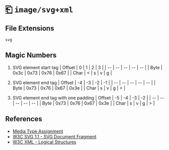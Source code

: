 # [⎗](../README.md) `image/svg+xml`

## File Extensions

`svg`

## Magic Numbers

1. SVG element start tag
   | Offset | 0 | 1 | 2 | 3 |
   | -- | -- | -- | -- | -- |
   | Byte | 0x3c | 0x73 | 0x76 | 0x67 |
   | Char | < | s | v | g |

2. SVG element end tag
   | Offset | -4 | -3 | -2 | -1 |
   | -- | -- | -- | -- | -- |
   | Byte | 0x73 | 0x76 | 0x67 | 0x3e |
   | Char | s | v | g | > |

3. SVG element end tag with one padding
   | Offset | -5 | -4 | -3 | -2 |
   | -- | -- | -- | -- | -- |
   | Byte | 0x73 | 0x76 | 0x67 | 0x3e |
   | Char | s | v | g | > |

## References

- [Media Type Assignment](https://www.iana.org/assignments/media-types/image/svg+xml)
- [W3C SVG 1.1 - SVG Document Fragment](https://www.w3.org/TR/SVG11/struct.html#NewDocument)
- [W3C XML - Logical Structures](https://www.w3.org/TR/xml/#sec-logical-struct)
